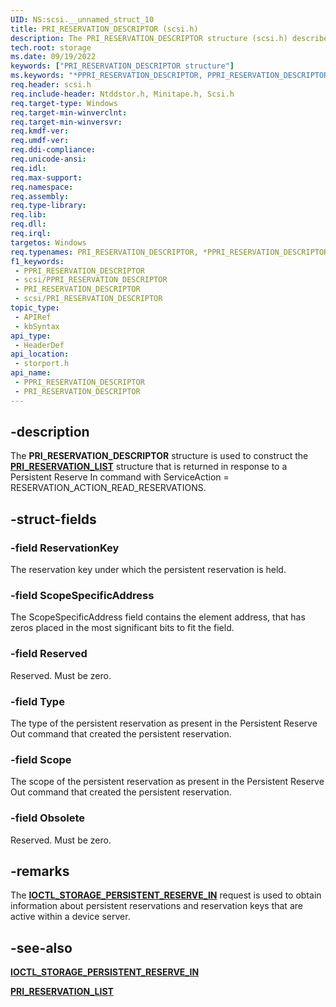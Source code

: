 ```yaml
---
UID: NS:scsi.__unnamed_struct_10
title: PRI_RESERVATION_DESCRIPTOR (scsi.h)
description: The PRI_RESERVATION_DESCRIPTOR structure (scsi.h) describes a persistent reservation that is active within a device server.
tech.root: storage
ms.date: 09/19/2022
keywords: ["PRI_RESERVATION_DESCRIPTOR structure"]
ms.keywords: "*PPRI_RESERVATION_DESCRIPTOR, PPRI_RESERVATION_DESCRIPTOR, PPRI_RESERVATION_DESCRIPTOR structure pointer [Storage Devices], PRI_RESERVATION_DESCRIPTOR, PRI_RESERVATION_DESCRIPTOR structure [Storage Devices], storage.pri_reservation_descriptor, storport/PPRI_RESERVATION_DESCRIPTOR, storport/PRI_RESERVATION_DESCRIPTOR, structs-general_96e112cc-0cf3-442d-bb3a-7bcad8a95220.xml"
req.header: scsi.h
req.include-header: Ntddstor.h, Minitape.h, Scsi.h
req.target-type: Windows
req.target-min-winverclnt: 
req.target-min-winversvr: 
req.kmdf-ver: 
req.umdf-ver: 
req.ddi-compliance: 
req.unicode-ansi: 
req.idl: 
req.max-support: 
req.namespace: 
req.assembly: 
req.type-library: 
req.lib: 
req.dll: 
req.irql: 
targetos: Windows
req.typenames: PRI_RESERVATION_DESCRIPTOR, *PPRI_RESERVATION_DESCRIPTOR
f1_keywords:
 - PPRI_RESERVATION_DESCRIPTOR
 - scsi/PPRI_RESERVATION_DESCRIPTOR
 - PRI_RESERVATION_DESCRIPTOR
 - scsi/PRI_RESERVATION_DESCRIPTOR
topic_type:
 - APIRef
 - kbSyntax
api_type:
 - HeaderDef
api_location:
 - storport.h
api_name:
 - PPRI_RESERVATION_DESCRIPTOR
 - PRI_RESERVATION_DESCRIPTOR
---
```


## -description

The **PRI_RESERVATION_DESCRIPTOR** structure is used to construct the [**PRI_RESERVATION_LIST**](/windows-hardware/drivers/ddi/minitape/ns-minitape-pri_reservation_list) structure that is returned in response to a Persistent Reserve In command with ServiceAction = RESERVATION_ACTION_READ_RESERVATIONS.

## -struct-fields

### -field ReservationKey

The reservation key under which the persistent reservation is held.

### -field ScopeSpecificAddress

The ScopeSpecificAddress field contains the element address, that has zeros placed in the most significant bits to fit the field.

### -field Reserved

Reserved. Must be zero.

### -field Type

The type of the persistent reservation as present in the Persistent Reserve Out command that created the persistent reservation.

### -field Scope

The scope of the persistent reservation as present in the Persistent Reserve Out command that created the persistent reservation.

### -field Obsolete

Reserved. Must be zero.

## -remarks

The [**IOCTL_STORAGE_PERSISTENT_RESERVE_IN**](/windows-hardware/drivers/ddi/ntddstor/ni-ntddstor-ioctl_storage_persistent_reserve_in) request is used to obtain information about persistent reservations and reservation keys that are active within a device server.

## -see-also

[**IOCTL_STORAGE_PERSISTENT_RESERVE_IN**](/windows-hardware/drivers/ddi/ntddstor/ni-ntddstor-ioctl_storage_persistent_reserve_in)

[**PRI_RESERVATION_LIST**](/windows-hardware/drivers/ddi/minitape/ns-minitape-pri_reservation_list)
